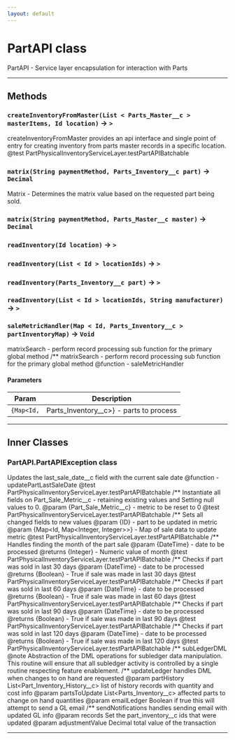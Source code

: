 ```yaml
---
layout: default
---
```

# PartAPI class

 PartAPI - Service layer encapsulation for interaction with Parts

---
## Methods
### `createInventoryFromMaster(List < Parts_Master__c > masterItems, Id location)` → `>`

 createInventoryFromMaster provides an api interface and single point of entry for creating inventory from parts master records in a specific location. @test PartPhysicalInventoryServiceLayer.testPartAPIBatchable

### `matrix(String paymentMethod, Parts_Inventory__c part)` → `Decimal`

 Matrix - Determines the matrix value based on the requested part being sold.

### `matrix(String paymentMethod, Parts_Master__c master)` → `Decimal`
### `readInventory(Id location)` → `>`
### `readInventory(List < Id > locationIds)` → `>`
### `readInventory(Parts_Inventory__c part)` → `>`
### `readInventory(List < Id > locationIds, String manufacturer)` → `>`
### `saleMetricHandler(Map < Id, Parts_Inventory__c > partInventoryMap)` → `Void`

 matrixSearch - perform record processing sub function for the primary global method /** matrixSearch - perform record processing sub function for the primary global method @function - saleMetricHandler

#### Parameters
|Param|Description|
|-----|-----------|
|`{Map<Id,` |  Parts_Inventory__c>} - parts to process |

---
## Inner Classes

### PartAPI.PartAPIException class

 Updates the last_sale_date__c field with the current sale date @function - updatePartLastSaleDate @test PartPhysicalInventoryServiceLayer.testPartAPIBatchable /** Instantiate all fields on Part_Sale_Metric__c - retaining existing values and Setting null values to 0. @param {Part_Sale_Metric__c} - metric to be reset to 0 @test PartPhysicalInventoryServiceLayer.testPartAPIBatchable /** Sets all changed fields to new values @param {ID} - part to be updated in metric @param {Map<Id, Map<Integer, Integer>>} - Map of sale data to update metric @test PartPhysicalInventoryServiceLayer.testPartAPIBatchable /** Handles finding the month of the part sale @param {DateTime} - date to be processed @returns {Integer} - Numeric value of month @test PartPhysicalInventoryServiceLayer.testPartAPIBatchable /** Checks if part was sold in last 30 days @param {DateTime} - date to be processed @returns {Boolean} - True if sale was made in last 30 days @test PartPhysicalInventoryServiceLayer.testPartAPIBatchable /** Checks if part was sold in last 60 days @param {DateTime} - date to be processed @returns {Boolean} - True if sale was made in last 60 days @test PartPhysicalInventoryServiceLayer.testPartAPIBatchable /** Checks if part was sold in last 90 days @param {DateTime} - date to be processed @returns {Boolean} - True if sale was made in last 90 days @test PartPhysicalInventoryServiceLayer.testPartAPIBatchable /** Checks if part was sold in last 120 days @param {DateTime} - date to be processed @returns {Boolean} - True if sale was made in last 120 days @test PartPhysicalInventoryServiceLayer.testPartAPIBatchable /** subLedgerDML @note Abstraction of the DML operations for subledger data manipulation. This routine will ensure that all subledger activity is controlled by a single routine respecting feature enablement. /** updateLedger handles DML when changes to on hand are requested @param  partHistory   List<Part_Inventory_History__c> list of history records with quantity and cost info @param  partsToUpdate List<Parts_Inventory__c> affected parts to change on hand quantities @param  emailLedger   Boolean if true this will attempt to send a GL email /** sendNotifications handles sending email with updated GL info @param  records Set<Id> the part_inventory__c ids that were updated @param  adjustmentValue Decimal total value of the transaction

---
